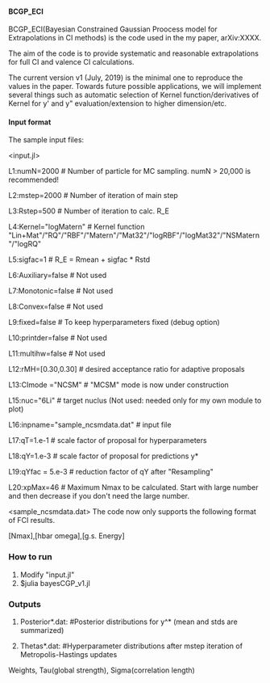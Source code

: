 #### BCGP_ECI
BCGP_ECI(Bayesian Constrained Gaussian Proocess model for Extrapolations in CI methods) is the code used in the my paper, arXiv:XXXX.

The aim of the code is to provide systematic and reasonable extrapolations for full CI and valence CI calculations.

The current version v1 (July, 2019) is the minimal one to reproduce the values in the paper.
Towards future possible applications, we will implement several things such as automatic selection of Kernel function/derivatives of Kernel for y' and y" evaluation/extension to higher dimension/etc.

#### Input format
The sample input files:

<input.jl>

L1:numN=2000               # Number of particle for MC sampling. numN > 20,000 is recommended!

L2:mstep=2000              # Number of iteration of main step

L3:Rstep=500               # Number of iteration to calc. R_E

L4:Kernel="logMatern"      # Kernel function "Lin+Mat"/"RQ"/"RBF"/"Matern"/"Mat32"/"logRBF"/"logMat32"/"NSMatern"/"logRQ"

L5:sigfac=1                # R_E = Rmean + sigfac * Rstd

L6:Auxiliary=false         # Not used

L7:Monotonic=false         # Not used

L8:Convex=false            # Not used

L9:fixed=false             # To keep hyperparameters fixed (debug option)

L10:printder=false          # Not used

L11:multihw=false           # Not used

L12:rMH=[0.30,0.30]         # desired acceptance ratio for adaptive proposals

L13:CImode ="NCSM"          # "MCSM" mode is now under construction

L15:nuc="6Li"               # target nuclus (Not used: needed only for my own module to plot)

L16:inpname="sample_ncsmdata.dat"    # input file

L17:qT=1.e-1                # scale factor of proposal for hyperparameters

L18:qY=1.e-3                # scale factor of proposal for predictions y*

L19:qYfac = 5.e-3           # reduction factor of qY after "Resampling"

L20:xpMax=46                # Maximum Nmax to be calculated. Start with large number and then decrease if you don't need the large number.

<sample_ncsmdata.dat>
The code now only supports the following format of FCI results.

[Nmax],[hbar omega],[g.s. Energy]


### How to run
1. Modify "input.jl"
2. $julia bayesCGP_v1.jl

### Outputs
1. Posterior*.dat:       #Posterior distributions for y^* (mean and stds are summarized)

2. Thetas*.dat:         #Hyperparameter distributions after mstep iteration of Metropolis-Hastings updates

Weights, Tau(global strength), Sigma(correlation length)
